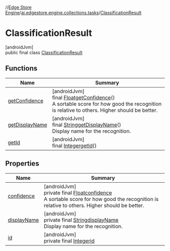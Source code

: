 //[Edge Store Engine](../../../index.md)/[ai.edgestore.engine.collections.tasks](../index.md)/[ClassificationResult](index.md)

# ClassificationResult

[androidJvm]\
public final class [ClassificationResult](index.md)

## Functions

| Name | Summary |
|---|---|
| [getConfidence](get-confidence.md) | [androidJvm]<br>final [Float](https://developer.android.com/reference/kotlin/java/lang/Float.html)[getConfidence](get-confidence.md)()<br>A sortable score for how good the recognition is relative to others. Higher should be better. |
| [getDisplayName](get-display-name.md) | [androidJvm]<br>final [String](https://developer.android.com/reference/kotlin/java/lang/String.html)[getDisplayName](get-display-name.md)()<br>Display name for the recognition. |
| [getId](get-id.md) | [androidJvm]<br>final [Integer](https://developer.android.com/reference/kotlin/java/lang/Integer.html)[getId](get-id.md)() |

## Properties

| Name | Summary |
|---|---|
| [confidence](index.md#-320066755%2FProperties%2F-89531115) | [androidJvm]<br>private final [Float](https://developer.android.com/reference/kotlin/java/lang/Float.html)[confidence](index.md#-320066755%2FProperties%2F-89531115)<br>A sortable score for how good the recognition is relative to others. Higher should be better. |
| [displayName](index.md#1099330662%2FProperties%2F-89531115) | [androidJvm]<br>private final [String](https://developer.android.com/reference/kotlin/java/lang/String.html)[displayName](index.md#1099330662%2FProperties%2F-89531115)<br>Display name for the recognition. |
| [id](index.md#2096217036%2FProperties%2F-89531115) | [androidJvm]<br>private final [Integer](https://developer.android.com/reference/kotlin/java/lang/Integer.html)[id](index.md#2096217036%2FProperties%2F-89531115) |

